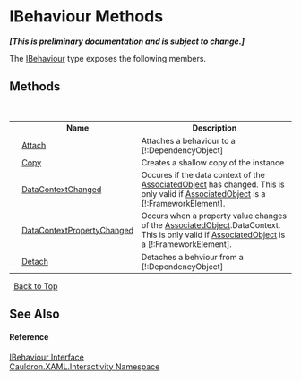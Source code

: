 # IBehaviour Methods
 _**\[This is preliminary documentation and is subject to change.\]**_

The <a href="T_Cauldron_XAML_Interactivity_IBehaviour">IBehaviour</a> type exposes the following members.


## Methods
&nbsp;<table><tr><th></th><th>Name</th><th>Description</th></tr><tr><td>![Public method](media/pubmethod.gif "Public method")</td><td><a href="M_Cauldron_XAML_Interactivity_IBehaviour_Attach">Attach</a></td><td>
Attaches a behaviour to a [!:DependencyObject]</td></tr><tr><td>![Public method](media/pubmethod.gif "Public method")</td><td><a href="M_Cauldron_XAML_Interactivity_IBehaviour_Copy">Copy</a></td><td>
Creates a shallow copy of the instance</td></tr><tr><td>![Public method](media/pubmethod.gif "Public method")</td><td><a href="M_Cauldron_XAML_Interactivity_IBehaviour_DataContextChanged">DataContextChanged</a></td><td>
Occures if the data context of the <a href="P_Cauldron_XAML_Interactivity_IBehaviour_AssociatedObject">AssociatedObject</a> has changed. This is only valid if <a href="P_Cauldron_XAML_Interactivity_IBehaviour_AssociatedObject">AssociatedObject</a> is a [!:FrameworkElement].</td></tr><tr><td>![Public method](media/pubmethod.gif "Public method")</td><td><a href="M_Cauldron_XAML_Interactivity_IBehaviour_DataContextPropertyChanged">DataContextPropertyChanged</a></td><td>
Occurs when a property value changes of the <a href="P_Cauldron_XAML_Interactivity_IBehaviour_AssociatedObject">AssociatedObject</a>.DataContext. This is only valid if <a href="P_Cauldron_XAML_Interactivity_IBehaviour_AssociatedObject">AssociatedObject</a> is a [!:FrameworkElement].</td></tr><tr><td>![Public method](media/pubmethod.gif "Public method")</td><td><a href="M_Cauldron_XAML_Interactivity_IBehaviour_Detach">Detach</a></td><td>
Detaches a behviour from a [!:DependencyObject]</td></tr></table>&nbsp;
<a href="#ibehaviour-methods">Back to Top</a>

## See Also


#### Reference
<a href="T_Cauldron_XAML_Interactivity_IBehaviour">IBehaviour Interface</a><br /><a href="N_Cauldron_XAML_Interactivity">Cauldron.XAML.Interactivity Namespace</a><br />